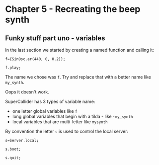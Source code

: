 # Chapter 5 - Recreating the beep synth

## Funky stuff part uno - variables

In the last section we started by creating a named function and calling it:

```supercollider
f={SinOsc.ar(440, 0, 0.2)};

f.play;
```

The name we chose was `f`. Try and replace that with a better name like `my_synth`.

Oops it doesn't work.

SuperCollider has 3 types of variable name:

* one letter global variables like `f`
* long global variables that begin with a tilda - like `~my_synth`
* local variables that are multi-letter like `mysynth`

By convention the letter `s` is used to control the local server:

```supercollider
s=Server.local;

s.boot;

s.quit;
```
